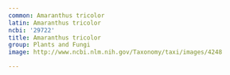 ```yaml
---
common: Amaranthus tricolor
latin: Amaranthus tricolor
ncbi: '29722'
title: Amaranthus tricolor
group: Plants and Fungi
image: http://www.ncbi.nlm.nih.gov/Taxonomy/taxi/images/4248

---
```

